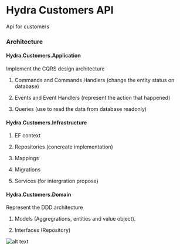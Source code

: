 # Hydra Customers API
Api for customers


### Architecture

#### Hydra.Customers.Application

Implement the CQRS design architecture

1. Commands and Commands Handlers (change the entity status on database)

2. Events and Event Handlers (represent the action that happened)

3. Queries (use to read the data from database readonly)

#### Hydra.Customers.Infrastructure

1. EF context

2. Repositories (concreate implementation)

3. Mappings

4. Migrations

5. Services (for intergration propose)

#### Hydra.Customers.Domain

Represent the DDD architecture

1. Models (Aggregrations, entities and value object).

2. Interfaces (Repository)

![alt text](https://github.com/AlexandreYembo/hydra-customers/blob/main/Customer_Architecture.png)
